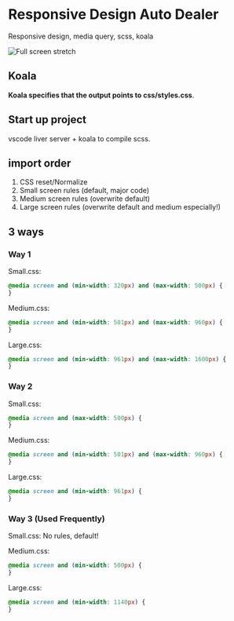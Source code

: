 # Responsive Design Auto Dealer

Responsive design, media query, scss, koala

![Full screen stretch](http://om1o84p1p.bkt.clouddn.com/1529844771.png?imageMogr2/thumbnail/!70p)

## Koala

**Koala specifies that the output points to css/styles.css**.

## Start up project

vscode liver server + koala to compile scss.

## import order

1.  CSS reset/Normalize
1.  Small screen rules (default, major code)
1.  Medium screen rules (overwrite default)
1.  Large screen rules (overwrite default and medium especially!)

## 3 ways

### Way 1

Small.css:

```scss
@media screen and (min-width: 320px) and (max-width: 500px) {
}
```

Medium.css:

```scss
@media screen and (min-width: 501px) and (max-width: 960px) {
}
```

Large.css:

```scss
@media screen and (min-width: 961px) and (max-width: 1600px) {
}
```

### Way 2

Small.css:

```scss
@media screen and (max-width: 500px) {
}
```

Medium.css:

```scss
@media screen and (min-width: 501px) and (max-width: 960px) {
}
```

Large.css:

```scss
@media screen and (min-width: 961px) {
}
```

### Way 3 (Used Frequently)

Small.css: No rules, default!

Medium.css:

```scss
@media screen and (min-width: 500px) {
}
```

Large.css:

```scss
@media screen and (min-width: 1140px) {
}
```
